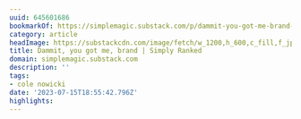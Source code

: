 ```yaml
---
uuid: 645601686
bookmarkOf: https://simplemagic.substack.com/p/dammit-you-got-me-brand-simply-ranked?utm_source=post-email-title&publication_id=246638&post_id=134126837&isFreemail=true&utm_medium=email
category: article
headImage: https://substackcdn.com/image/fetch/w_1200,h_600,c_fill,f_jpg,q_auto:good,fl_progressive:steep,g_auto/https%3A%2F%2Fsubstack-post-media.s3.amazonaws.com%2Fpublic%2Fimages%2Fd585ed4c-e2df-4a6f-9cab-dbe2f91e7f38_1200x800.jpeg
title: Dammit, you got me, brand | Simply Ranked
domain: simplemagic.substack.com
description: ''
tags:
- cole nowicki
date: '2023-07-15T18:55:42.796Z'
highlights:
---
```



